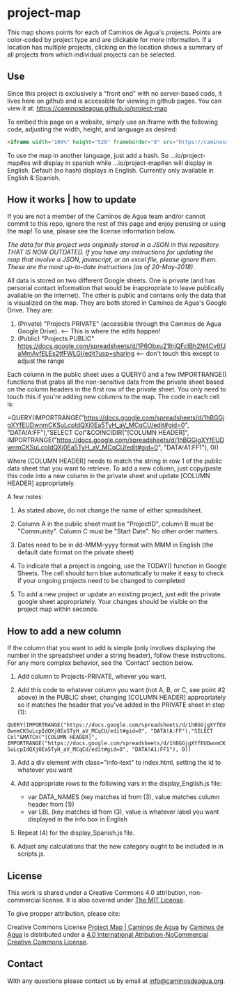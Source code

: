 # project-map
This map shows points for each of Caminos de Agua's projects. 
Points are color-coded by project type and are clickable for more information.
If a location has multiple projects, clicking on the location shows a summary of all projects from which individual projects can be selected. 

## Use
Since this project is exclusively a "front end" with no server-based code, it lives here on github and is accessible for viewing in github pages. You can view it at: https://caminosdeagua.github.io/project-map

To embed this page on a website, simply use an iframe with the following code, adjusting the width, height, and language as desired:

```html
<iframe width="100%" height="520" frameborder="0" src="https://caminosdeagua.github.io/project-map#en" allowfullscreen webkitallowfullscreen mozallowfullscreen oallowfullscreen msallowfullscreen></iframe>
```

To use the map in another language, just add a hash. So ...io/project-map#es will display in spanish while ...io/project-map#en will display in English. Default (no hash) displays in English. Currently only available in English & Spanish.

## How it works | how to update
If you are not a member of the Caminos de Agua team and/or cannot commit to this repo, ignore the rest of this page and enjoy perusing or using the map! To use, please see the license information below. 

*The data for this project was originally stored in a JSON in this repository. THAT IS NOW OUTDATED. If you have any instructions for updating the map that involve a JSON, javascript, or an excel file, please ignore them. These are the most up-to-date instructions (as of 20-May-2018).*

All data is stored on two different Google sheets. One is private (and has personal contact information that would be inappropriate to leave publically available on the internet). The other is public and contains only the data that is visualized on the map. They are both stored in Caminos de Agua's Google Drive. They are:

1. (Private) "Projects PRIVATE" (accessible through the Caminos de Agua Google Drive). <-- This is where the edits happen!
2. (Public) "Projects PUBLIC" https://docs.google.com/spreadsheets/d/1P6Obxu21IhjQFcIBh2N4Cv6fJaMmAyfELEs2tfFWLGI/edit?usp=sharing <-- don't touch this except to adjust the range

Each column in the public sheet uses a QUERY() and a few IMPORTRANGE() functions that grabs all the non-sensitive data from the private sheet based on the column headers in the first row of the private sheet. You only need to touch this if you're adding new columns to the map. The code in each cell is:

=QUERY(IMPORTRANGE("https://docs.google.com/spreadsheets/d/1hBGGjgXYfEUDwnmCKSuLcpIdQXj0Ea5TyH_aV_MCqCU/edit#gid=0", "DATA!A:FF"),"SELECT Col"&COINCIDIR("[COLUMN HEADER]", IMPORTRANGE("https://docs.google.com/spreadsheets/d/1hBGGjgXYfEUDwnmCKSuLcpIdQXj0Ea5TyH_aV_MCqCU/edit#gid=0", "DATA!A1:FF1"), 0))

Where [COLUMN HEADER] needs to match the string in row 1 of the public data sheet that you want to retrieve. To add a new column, just copy/paste this code into a new column in the private sheet and update [COLUMN HEADER] appropriately.

A few notes:
1. As stated above, do not change the name of either spreadsheet.

2. Column A in the public sheet must be "ProjectID", column B must be "Community". Column C must be "Start Date". No other order matters.

3. Dates need to be in dd-MMM-yyyy format with MMM in English (the default date format on the private sheet)

4. To indicate that a project is ongoing, use the TODAY() function in Google Sheets. The cell should turn blue automatically to make it easy to check if your ongoing projects need to be changed to completed

5. To add a new project or update an existing project, just edit the private google sheet appropriately. Your changes should be visible on the project map within seconds. 

## How to add a new column

If the column that you want to add is simple (only involves displaying the number in the spreadsheet under a string header), follow these instructions. For any more complex behavior, see the 'Contact' section below.

1. Add column to Projects-PRIVATE, whever you want. 

2. Add this code to whatever column you want (not A, B, or C, see point #2 above) in the PUBLIC sheet, changing [COLUMN HEADER] appropriately so it matches the header that you've added in the PRIVATE sheet in step (1):

 ```QUERY(IMPORTRANGE("https://docs.google.com/spreadsheets/d/1hBGGjgXYfEUDwnmCKSuLcpIdQXj0Ea5TyH_aV_MCqCU/edit#gid=0", "DATA!A:FF"),"SELECT Col"&MATCH("[COLUMN HEADER]", IMPORTRANGE("https://docs.google.com/spreadsheets/d/1hBGGjgXYfEUDwnmCKSuLcpIdQXj0Ea5TyH_aV_MCqCU/edit#gid=0", "DATA!A1:FF1"), 0))```

3. Add a div element with class="info-text" to index.html, setting the id to whatever you want

4. Add appropriate rows to the following vars in the display_English.js file:
	- var DATA_NAMES (key matches id from (3), value matches column header from (1))
	- var LBL (key matches id from (3), value is whatever label you want displayed in the info box in English

5. Repeat (4) for the display_Spanish.js file. 

6. Adjust any calculations that the new category ought to be included in in scripts.js.  


## License
This work is shared under a Creative Commons 4.0 attribution, non-commercial license. It is also covered under [The MIT License](https://opensource.org/licenses/MIT). 

To give propper attribution, please cite:

Creative Commons License
[Project Map | Caminos de Agua](https://caminosdeagua.github.io/project-map) by [Caminos de Agua](https://www.caminosdeagua.org) is distributed under a [4.0 International Atribution-NoCommercial Creative Commons License](https://creativecommons.org/share-your-work/licensing-types-examples/).

## Contact
With any questions please contact us by email at info@caminosdeagua.org. 
